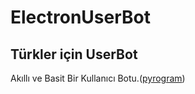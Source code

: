 # ElectronUserBot
Türkler için UserBot
---
Akıllı ve Basit Bir Kullanıcı Botu.([pyrogram](https://www.pyrogram.com))
